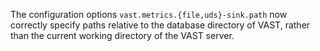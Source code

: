 The configuration options `vast.metrics.{file,uds}-sink.path` now correctly
specify paths relative to the database directory of VAST, rather than the
current working directory of the VAST server.
